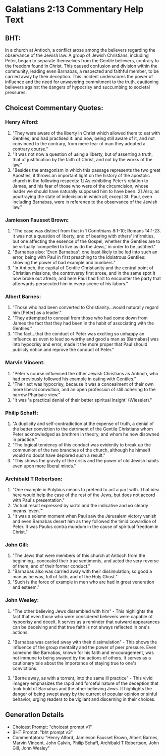 # Galatians 2:13 Commentary Help Text

## BHT:
In a church at Antioch, a conflict arose among the believers regarding the observance of the Jewish law. A group of Jewish Christians, including Peter, began to separate themselves from the Gentile believers, contrary to the freedom found in Christ. This caused confusion and division within the community, leading even Barnabas, a respected and faithful member, to be carried away by their deception. This incident underscores the power of influence and the need for unwavering commitment to the truth, cautioning believers against the dangers of hypocrisy and succumbing to societal pressures.

## Choicest Commentary Quotes:
### Henry Alford:
1) "They were aware of the liberty in Christ which allowed them to eat with Gentiles, and had practised it: and now, being still aware of it, and not convinced to the contrary, from mere fear of man they adopted a contrary course."
2) "It was not now a question of using a liberty, but of asserting a truth, that of justification by the faith of Christ, and not by the works of the law."
3) "Besides the antagonism in which this passage represents the two great Apostles, it throws an important light on the history of the apostolic church in the following respects: 1] As exhibiting Peter’s relation to James, and his fear of those who were of the circumcision, whose leader we should have naturally supposed him to have been. 2] Also, as pourtraying the state of indecision in which all, except St. Paul, even including Barnabas, were in reference to the observance of the Jewish law."

### Jamieson Fausset Brown:
1. "The case was distinct from that in 1 Corinthians 8:1-10; Romans 14:1-23. It was not a question of liberty, and of bearing with others' infirmities, but one affecting the essence of the Gospel, whether the Gentiles are to be virtually 'compelled to live as do the Jews,' in order to be justified."
2. "Barnabas also: 'Even Barnabas': one least likely to be led into such an error, being with Paul in first preaching to the idolatrous Gentiles: showing the power of bad example and numbers."
3. "In Antioch, the capital of Gentile Christianity and the central point of Christian missions, the controversy first arose, and in the same spot it now broke out afresh; and here Paul had first to encounter the party that afterwards persecuted him in every scene of his labors."

### Albert Barnes:
1. "Those who had been converted to Christianity...would naturally regard him [Peter] as a leader."
2. "They attempted to conceal from those who had come down from James the fact that they had been in the habit of associating with the Gentiles."
3. "The fact...that the conduct of Peter was exciting so unhappy an influence as even to lead so worthy and good a man as [Barnabas] was into hypocrisy and error, made it the more proper that Paul should publicly notice and reprove the conduct of Peter."

### Marvin Vincent:
1. "Peter's course influenced the other Jewish Christians as Antioch, who had previously followed his example in eating with Gentiles."
2. "Their act was hypocrisy, because it was a concealment of their own more liberal conviction, and an open profession of still adhering to the narrow Pharisaic view."
3. "It was 'a practical denial of their better spiritual insight' (Wieseler)."

### Philip Schaff:
1. "A duplicity and self-contradiction at the expense of truth, a denial of the better conviction to the detriment of the Gentile Christians whom Peter acknowledged as brethren in theory, and whom he now disowned in practice."
2. "The logical tendency of this conduct was evidently to break up the communion of the two branches of the church, although he himself would no doubt have deplored such a result."
3. "This shows the gravity of the crisis and the power of old Jewish habits even upon more liberal minds."

### Archibald T Robertson:
1. "One example in Polybius means to pretend to act a part with. That idea here would help the case of the rest of the Jews, but does not accord with Paul's presentation." 
2. "Actual result expressed by ωστε and the indicative and κα clearly means 'even.'"
3. "It was a solemn moment when Paul saw the Jerusalem victory vanish and even Barnabas desert him as they followed the timid cowardice of Peter. It was Paulus contra mundum in the cause of spiritual freedom in Christ."

### John Gill:
1. "The Jews that were members of this church at Antioch from the beginning...concealed their true sentiments, and acted the very reverse of them, and of their former conduct." 
2. "Barnabas also was carried away with their dissimulation; so good a man as he was, full of faith, and of the Holy Ghost." 
3. "Such is the force of example in men who are had in great veneration and esteem."

### John Wesley:
1. "The other believing Jews dissembled with him" - This highlights the fact that even those who were considered believers were capable of hypocrisy and deceit. It serves as a reminder that outward appearances can be deceiving and that true faith is not always reflected in one's actions.

2. "Barnabas was carried away with their dissimulation" - This shows the influence of the group mentality and the power of peer pressure. Even someone like Barnabas, known for his faith and encouragement, was not immune to being swayed by the actions of others. It serves as a cautionary tale about the importance of staying true to one's convictions.

3. "Borne away, as with a torrent, into the same ill practice" - This vivid imagery emphasizes the rapid and forceful nature of the deception that took hold of Barnabas and the other believing Jews. It highlights the danger of being swept away by the current of popular opinion or sinful behavior, urging readers to be vigilant and discerning in their choices.


## Generation Details
- Choicest Prompt: "choicest prompt v1"
- BHT Prompt: "bht prompt v3"
- Commentators: "Henry Alford, Jamieson Fausset Brown, Albert Barnes, Marvin Vincent, John Calvin, Philip Schaff, Archibald T Robertson, John Gill, John Wesley"

